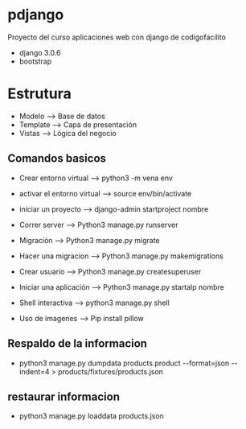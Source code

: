 # pdjango
Proyecto del curso  aplicaciones web con django de codigofacilito 

- django 3.0.6
- bootstrap

# Estrutura
- Modelo —> Base de datos
- Template —> Capa de presentación 
- Vistas —> Lógica del negocio

## Comandos basicos 
- Crear entorno virtual	--> python3 -m vena env
- activar el entorno virtual --> source env/bin/activate
- iniciar un proyecto --> django-admin startproject nombre
- Correr server --> Python3 manage.py runserver
- Migración --> Python3 manage.py migrate
- Hacer una migracion --> Python3 manage.py makemigrations
- Crear usuario	--> Python3 manage.py createsuperuser

- Iniciar una aplicación --> Python3 manage.py startalp nombre
- Shell interactiva --> python3 manage.py shell
- Uso de imagenes --> Pip install pillow

## Respaldo de la informacion 
- python3 manage.py dumpdata products.product --format=json --indent=4 > products/fixtures/products.json

## restaurar informacion
- python3 manage.py loaddata products.json
